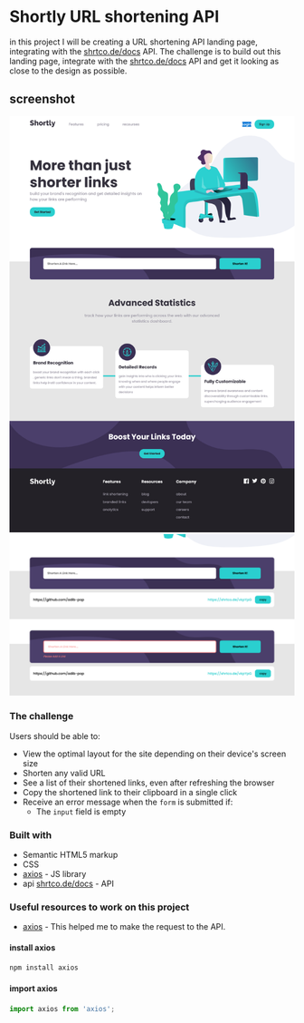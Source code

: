 # Shortly URL shortening API 

in this project I will be creating a URL shortening API landing page, integrating with the [shrtco.de/docs](https://shrtco.de/docs) API. The challenge is to build out this landing page, integrate with the [shrtco.de/docs](https://shrtco.de/docs) API and get it looking as close to the design as possible. 

## screenshot

![](./screenShots/Screenshot1.png)
![](./screenShots/Screenshot2.png)
![](./screenShots/Screenshot3.png)

### The challenge

Users should be able to:

- View the optimal layout for the site depending on their device's screen size
- Shorten any valid URL
- See a list of their shortened links, even after refreshing the browser
- Copy the shortened link to their clipboard in a single click
- Receive an error message when the `form` is submitted if:
  - The `input` field is empty

### Built with

- Semantic HTML5 markup
- CSS 
- [axios](https://axios-http.com/docs/intro) - JS library
- api [shrtco.de/docs](https://shrtco.de/docs) - API

### Useful resources to work on this project

- [axios](https://axios-http.com/docs/intro) - This helped me to make the request to the API.

#### install axios

```bash
npm install axios
```

#### import axios

```js
import axios from 'axios';
```
